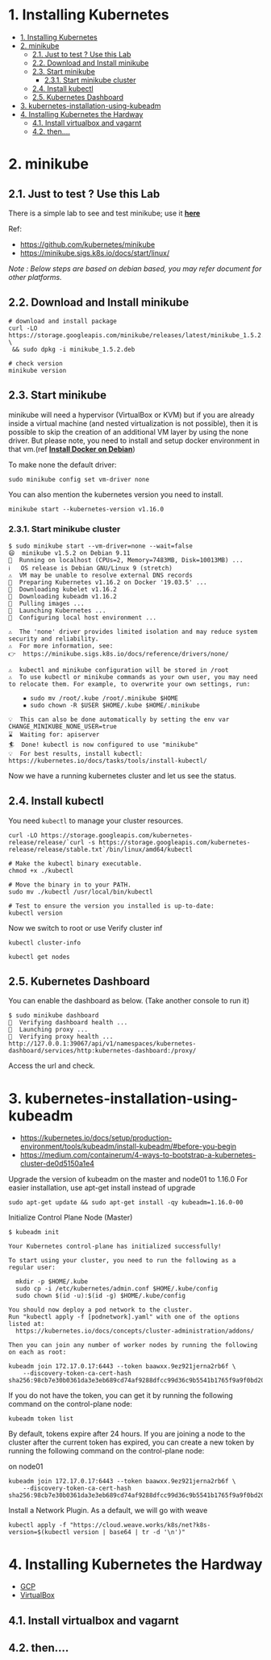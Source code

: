 # 1. Installing Kubernetes

<!-- TOC orderedlist:true -->

- [1. Installing Kubernetes](#1-installing-kubernetes)
- [2. minikube](#2-minikube)
  - [2.1. Just to test ? Use this Lab](#21-just-to-test--use-this-lab)
  - [2.2. Download and Install minikube](#22-download-and-install-minikube)
  - [2.3. Start minikube](#23-start-minikube)
    - [2.3.1. Start minikube cluster](#231-start-minikube-cluster)
  - [2.4. Install kubectl](#24-install-kubectl)
  - [2.5. Kubernetes Dashboard](#25-kubernetes-dashboard)
- [3. kubernetes-installation-using-kubeadm](#3-kubernetes-installation-using-kubeadm)
- [4. Installing Kubernetes the Hardway](#4-installing-kubernetes-the-hardway)
  - [4.1. Install virtualbox and vagarnt](#41-install-virtualbox-and-vagarnt)
  - [4.2. then....](#42-then)

<!-- /TOC -->

# 2. minikube

## 2.1. Just to test ? Use this Lab

There is a simple lab to see and test minikube; use it **[here](https://kubernetes.io/docs/tutorials/hello-minikube/#create-a-minikube-cluster)**

Ref: 
- https://github.com/kubernetes/minikube
- https://minikube.sigs.k8s.io/docs/start/linux/

*Note : Below steps are based on debian based, you may refer document for other platforms.*

## 2.2. Download and Install minikube

```
# download and install package
curl -LO https://storage.googleapis.com/minikube/releases/latest/minikube_1.5.2.deb \
 && sudo dpkg -i minikube_1.5.2.deb

# check version
minikube version
```

## 2.3. Start minikube 

minikube will need a hypervisor (VirtualBox or KVM) but if you are already inside a virtual machine (and nested virtualization is not possible), then it is possible to skip the creation of an additional VM layer by using the none driver. But please note, you need to install and setup docker environment in that vm.(ref **[Install Docker on Debian](https://www.digitalocean.com/community/tutorials/how-to-install-and-use-docker-on-debian-9)**)

To make none the default driver:

```
sudo minikube config set vm-driver none
```

You can also mention the kubernetes version you need to install.

```
minikube start --kubernetes-version v1.16.0
```

### 2.3.1. Start minikube cluster

```
$ sudo minikube start --vm-driver=none --wait=false
😄  minikube v1.5.2 on Debian 9.11
🤹  Running on localhost (CPUs=2, Memory=7483MB, Disk=10013MB) ...
ℹ️   OS release is Debian GNU/Linux 9 (stretch)
⚠️  VM may be unable to resolve external DNS records
🐳  Preparing Kubernetes v1.16.2 on Docker '19.03.5' ...
💾  Downloading kubelet v1.16.2
💾  Downloading kubeadm v1.16.2
🚜  Pulling images ...
🚀  Launching Kubernetes ... 
🤹  Configuring local host environment ...

⚠️  The 'none' driver provides limited isolation and may reduce system security and reliability.
⚠️  For more information, see:
👉  https://minikube.sigs.k8s.io/docs/reference/drivers/none/

⚠️  kubectl and minikube configuration will be stored in /root
⚠️  To use kubectl or minikube commands as your own user, you may need to relocate them. For example, to overwrite your own settings, run:

    ▪ sudo mv /root/.kube /root/.minikube $HOME
    ▪ sudo chown -R $USER $HOME/.kube $HOME/.minikube

💡  This can also be done automatically by setting the env var CHANGE_MINIKUBE_NONE_USER=true
⌛  Waiting for: apiserver
🏄  Done! kubectl is now configured to use "minikube"
💡  For best results, install kubectl: https://kubernetes.io/docs/tasks/tools/install-kubectl/

```

Now we have a running kubernetes cluster and let us see the status.

## 2.4. Install kubectl

You need `kubectl` to manage your cluster resources.
```
curl -LO https://storage.googleapis.com/kubernetes-release/release/`curl -s https://storage.googleapis.com/kubernetes-release/release/stable.txt`/bin/linux/amd64/kubectl 

# Make the kubectl binary executable.
chmod +x ./kubectl

# Move the binary in to your PATH.
sudo mv ./kubectl /usr/local/bin/kubectl

# Test to ensure the version you installed is up-to-date:
kubectl version
```

Now we switch to root or use 
Verify cluster inf
```
kubectl cluster-info

kubectl get nodes
```

## 2.5. Kubernetes Dashboard

You can enable the dashboard as below. (Take another console to run it)

```
$ sudo minikube dashboard
🤔  Verifying dashboard health ...
🚀  Launching proxy ...
🤔  Verifying proxy health ...
http://127.0.0.1:39067/api/v1/namespaces/kubernetes-dashboard/services/http:kubernetes-dashboard:/proxy/

```

Access the url and check. 

# 3. kubernetes-installation-using-kubeadm

- https://kubernetes.io/docs/setup/production-environment/tools/kubeadm/install-kubeadm/#before-you-begin
- https://medium.com/containerum/4-ways-to-bootstrap-a-kubernetes-cluster-de0d5150a1e4

Upgrade the version of kubeadm on the master and node01 to 1.16.0
For easier installation, use apt-get install instead of upgrade

```
sudo apt-get update && sudo apt-get install -qy kubeadm=1.16.0-00
```

Initialize Control Plane Node (Master)

```
$ kubeadm init

Your Kubernetes control-plane has initialized successfully!

To start using your cluster, you need to run the following as a regular user:

  mkdir -p $HOME/.kube
  sudo cp -i /etc/kubernetes/admin.conf $HOME/.kube/config
  sudo chown $(id -u):$(id -g) $HOME/.kube/config

You should now deploy a pod network to the cluster.
Run "kubectl apply -f [podnetwork].yaml" with one of the options listed at:
  https://kubernetes.io/docs/concepts/cluster-administration/addons/

Then you can join any number of worker nodes by running the following on each as root:

kubeadm join 172.17.0.17:6443 --token baawxx.9ez921jerna2rb6f \
    --discovery-token-ca-cert-hash sha256:98cb7e30b0361da3e3eb689cd74af9288dfcc99d36c9b5541b1765f9a9f0bd20
```

If you do not have the token, you can get it by running the following command on the control-plane node:

```
kubeadm token list
```

By default, tokens expire after 24 hours. If you are joining a node to the cluster after the current token has expired, you can create a new token by running the following command on the control-plane node:

on node01
```
kubeadm join 172.17.0.17:6443 --token baawxx.9ez921jerna2rb6f \
    --discovery-token-ca-cert-hash sha256:98cb7e30b0361da3e3eb689cd74af9288dfcc99d36c9b5541b1765f9a9f0bd20
```

Install a Network Plugin. As a default, we will go with weave

```
kubectl apply -f "https://cloud.weave.works/k8s/net?k8s-version=$(kubectl version | base64 | tr -d '\n')"
```

# 4. Installing Kubernetes the Hardway

- [GCP](https://github.com/ginigangadharan/kubernetes-the-hard-way-gcp)
- [VirtualBox](https://github.com/ginigangadharan/kubernetes-the-hard-way-virtualbox)

## 4.1. Install virtualbox and vagarnt

## 4.2. then....
